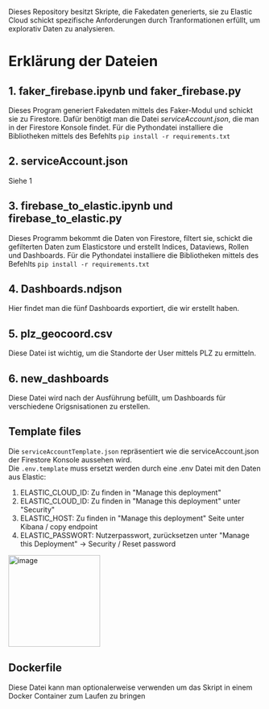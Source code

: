 
Dieses Repository besitzt Skripte, die Fakedaten generierts, sie zu Elastic Cloud schickt spezifische Anforderungen durch Tranformationen erfüllt, um explorativ Daten zu analysieren.

# Erklärung der Dateien

## 1. faker_firebase.ipynb und faker_firebase.py 
Dieses Program generiert Fakedaten mittels des Faker-Modul und schickt sie zu Firestore. Dafür benötigt man die Datei *serviceAccount.json*, die man in der Firestore Konsole findet.
Für die Pythondatei installiere die Bibliotheken mittels des Befehlts `pip install -r requirements.txt`

## 2. serviceAccount.json
Siehe 1

## 3. firebase_to_elastic.ipynb und firebase_to_elastic.py
Dieses Programm bekommt die Daten von Firestore, filtert sie, schickt die gefilterten Daten zum Elasticstore und erstellt Indices, Dataviews, Rollen und Dashboards. Für die Pythondatei installiere die Bibliotheken mittels des Befehlts `pip install -r requirements.txt`

## 4. Dashboards.ndjson
Hier findet man die fünf Dashboards exportiert, die wir erstellt haben.

## 5. plz_geocoord.csv
Diese Datei ist wichtig, um die Standorte der User mittels PLZ zu ermitteln.

## 6. new_dashboards 
Diese Datei wird nach der Ausführung befüllt, um Dashboards für verschiedene Origsnisationen zu erstellen. 

## Template files
Die `serviceAccountTemplate.json` repräsentiert wie die serviceAccount.json der Firestore Konsole aussehen wird. <br>
Die `.env.template` muss ersetzt werden durch eine .env Datei mit den Daten aus Elastic: <br>
<ol>
<li>ELASTIC_CLOUD_ID: Zu finden in "Manage this deployment"</li>
<li>ELASTIC_CLOUD_ID: Zu finden in "Manage this deployment" unter "Security"</li>
<li>ELASTIC_HOST: Zu finden in "Manage this deployment" Seite unter Kibana / copy endpoint</li>
<li>ELASTIC_PASSWORT: Nutzerpasswort, zurücksetzen unter "Manage this Deployment" -> Security / Reset password</li> 
</ol>
<img width="182" alt="image" src="https://github.com/majdbousaad/MVPTracking/assets/73897941/5f3f0dde-5987-4ad9-810c-1a4b3d7f17ed">

## Dockerfile
Diese Datei kann man optionalerweise verwenden um das Skript in einem Docker Container zum Laufen zu bringen
